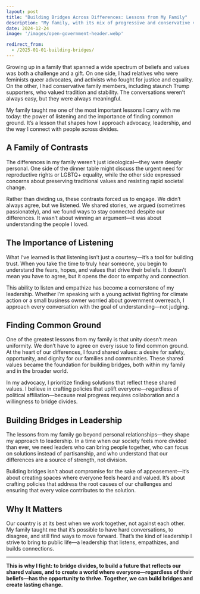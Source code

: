 ```yaml
---
layout: post
title: "Building Bridges Across Differences: Lessons from My Family"
description: "My family, with its mix of progressive and conservative values, taught me the importance of listening and finding common ground. This ability to connect with people across divides shapes my approach to advocacy and leadership."
date: 2024-12-24
image: '/images/open-government-header.webp'

redirect_from:
  - /2025-01-01-building-bridges/
---
```


Growing up in a family that spanned a wide spectrum of beliefs and values was both a challenge and a gift. On one side, I had relatives who were feminists queer advocates, and activists who fought for justice and equality. On the other, I had conservative family members, including staunch Trump supporters, who valued tradition and stability. The conversations weren’t always easy, but they were always meaningful.

My family taught me one of the most important lessons I carry with me today: the power of listening and the importance of finding common ground. It’s a lesson that shapes how I approach advocacy, leadership, and the way I connect with people across divides.

## A Family of Contrasts

The differences in my family weren’t just ideological—they were deeply personal. One side of the dinner table might discuss the urgent need for reproductive rights or LGBTQ+ equality, while the other side expressed concerns about preserving traditional values and resisting rapid societal change. 

Rather than dividing us, these contrasts forced us to engage. We didn’t always agree, but we listened. We shared stories, we argued (sometimes passionately), and we found ways to stay connected despite our differences. It wasn’t about winning an argument—it was about understanding the people I loved.

## The Importance of Listening

What I’ve learned is that listening isn’t just a courtesy—it’s a tool for building trust. When you take the time to truly hear someone, you begin to understand the fears, hopes, and values that drive their beliefs. It doesn’t mean you have to agree, but it opens the door to empathy and connection.

This ability to listen and empathize has become a cornerstone of my leadership. Whether I’m speaking with a young activist fighting for climate action or a small business owner worried about government overreach, I approach every conversation with the goal of understanding—not judging.

## Finding Common Ground

One of the greatest lessons from my family is that unity doesn’t mean uniformity. We don’t have to agree on every issue to find common ground. At the heart of our differences, I found shared values: a desire for safety, opportunity, and dignity for our families and communities. These shared values became the foundation for building bridges, both within my family and in the broader world.

In my advocacy, I prioritize finding solutions that reflect these shared values. I believe in crafting policies that uplift everyone—regardless of political affiliation—because real progress requires collaboration and a willingness to bridge divides.

## Building Bridges in Leadership

The lessons from my family go beyond personal relationships—they shape my approach to leadership. In a time when our society feels more divided than ever, we need leaders who can bring people together, who can focus on solutions instead of partisanship, and who understand that our differences are a source of strength, not division.

Building bridges isn’t about compromise for the sake of appeasement—it’s about creating spaces where everyone feels heard and valued. It’s about crafting policies that address the root causes of our challenges and ensuring that every voice contributes to the solution.

## Why It Matters

Our country is at its best when we work together, not against each other. My family taught me that it’s possible to have hard conversations, to disagree, and still find ways to move forward. That’s the kind of leadership I strive to bring to public life—a leadership that listens, empathizes, and builds connections.

---

**This is why I fight: to bridge divides, to build a future that reflects our shared values, and to create a world where everyone—regardless of their beliefs—has the opportunity to thrive. Together, we can build bridges and create lasting change.**